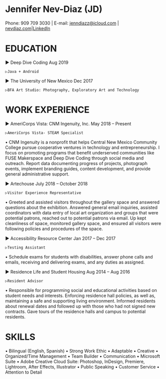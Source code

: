 # Jennifer Nev-Diaz (JD)
Phone: 909 709 3030 | E-mail: [jenndiazz@icloud.com](mailto:jenndiazz@icloud.com) | [nevdiaz.com](https://www.nevdiaz.com)|[LinkedIn](https://www.linkedin.com/in/nevdiaz/)


# EDUCATION
 ▶  Deep Dive Coding             						      	  Aug 2019

	▷Java + Android 

 ▶  The University of New Mexico						      	  Dec 2017

	▷BFA Art Studio: Photography, Exploratory Art and Technology	
  
# WORK EXPERIENCE

 ▶  AmeriCorps Vista: CNM Ingenuity, Inc. 		      May 2018 – Present

	▷AmeriCorps Vista- STEAM Specialist
	
 • CNM Ingenuity is a nonprofit that helps Central New Mexico Community College pursue cooperative ventures in technology and     entrepreneurship. I focus on promoting programs that benefit underserved communities like FUSE Makerspace and Deep Dive Coding through social media and outreach. Report data documenting progress of projects, photograph events, implement branding guides, content development, and provide general administrative support.
  
 ▶  Artechouse 									              	    July 2018 – October 2018
 
 
	▷Visitor Experience Representative
	
 • Greeted and assisted visitors throughout the gallery space and answered questions about the exhibition.  Answered general email inquiries, assisted coordinators with data entry of local art organization and groups that were potential patrons, reached out to potential patrons via email. Up kept cleanliness of space, monitored gallery space, and ensured all visitors were following policies and procedures of the space. 

 ▶  Accessibility Resource Center 							    Jan 2017 – Dec 2017

	▷Testing Assistant
	
  • Schedule exams for students with disabilities, answer phone calls and emails, receiving and delivering exams, and any duties as assigned.
  
 ▶   Residence Life and Student Housing 						Aug 2014 – Aug 2016

	▷Resident Advisor
	
  • Responsible for programming social and educational activities based on student needs and interests. Enforcing residence hall policies, as well as, maintaining a safe and supporting living environment. Informed residents about renewal dates and followed up with those who had not signed new contracts. Gave tours of the residence halls and campus to potential residents.
  
# SKILLS
•  Bilingual (English, Spanish)
•  Strong Work Ethic
•  Adaptable
•  Creative
•  Organized/Time Management
•  Team Builder
•  Communication
•  Microsoft Suite
•  Adobe Creative Cloud Suite: Photoshop, InDesign, Premiere, Lightroom, After Effects, Illustrator
•  Public Speaking
•  Customer Service
•  Attention to Detail






